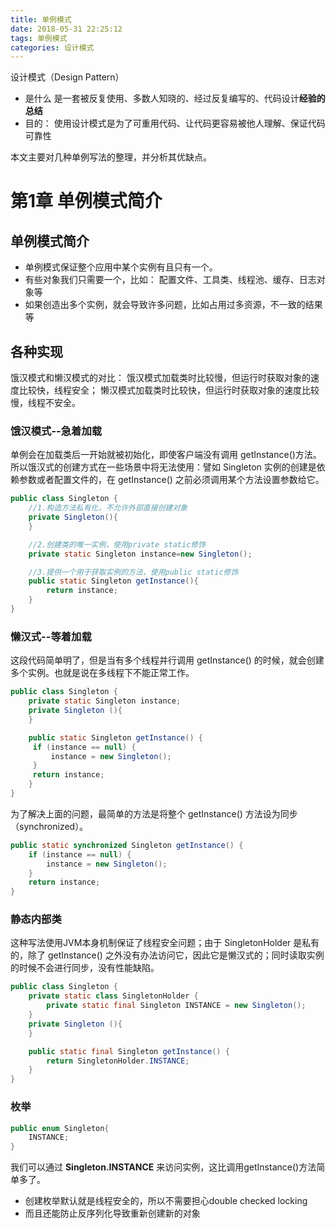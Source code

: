 ```yaml
---
title: 单例模式
date: 2018-05-31 22:25:12
tags: 单例模式
categories: 设计模式
---
```

设计模式（Design Pattern） 
- 是什么
是一套被反复使用、多数人知晓的、经过反复编写的、代码设计**经验的总结**
- 目的： 
使用设计模式是为了可重用代码、让代码更容易被他人理解、保证代码可靠性

本文主要对几种单例写法的整理，并分析其优缺点。
<!-- more -->
# 第1章 单例模式简介
## 单例模式简介
- 单例模式保证整个应用中某个实例有且只有一个。
- 有些对象我们只需要一个，比如： 
配置文件、工具类、线程池、缓存、日志对象等
- 如果创造出多个实例，就会导致许多问题，比如占用过多资源，不一致的结果等
## 各种实现
饿汉模式和懒汉模式的对比：
饿汉模式加载类时比较慢，但运行时获取对象的速度比较快，线程安全；
懒汉模式加载类时比较快，但运行时获取对象的速度比较慢，线程不安全。
### 饿汉模式--急着加载
单例会在加载类后一开始就被初始化，即使客户端没有调用 getInstance()方法。所以饿汉式的创建方式在一些场景中将无法使用：譬如 Singleton 实例的创建是依赖参数或者配置文件的，在 getInstance() 之前必须调用某个方法设置参数给它。

```java
public class Singleton {
    //1.构造方法私有化，不允许外部直接创建对象
    private Singleton(){
    }

    //2.创建类的唯一实例，使用private static修饰
    private static Singleton instance=new Singleton();

    //3.提供一个用于获取实例的方法，使用public static修饰
    public static Singleton getInstance(){
        return instance;
    }
}
```

### 懒汉式--等着加载
这段代码简单明了，但是当有多个线程并行调用 getInstance() 的时候，就会创建多个实例。也就是说在多线程下不能正常工作。

```java
public class Singleton {
    private static Singleton instance;
    private Singleton (){
    }

    public static Singleton getInstance() {
     if (instance == null) {
         instance = new Singleton();
     }
     return instance;
    }
}
```

为了解决上面的问题，最简单的方法是将整个 getInstance() 方法设为同步（synchronized）。

```java
public static synchronized Singleton getInstance() {
    if (instance == null) {
        instance = new Singleton();
    }
    return instance;
}
```

### 静态内部类
这种写法使用JVM本身机制保证了线程安全问题；由于 SingletonHolder 是私有的，除了 getInstance() 之外没有办法访问它，因此它是懒汉式的；同时读取实例的时候不会进行同步，没有性能缺陷。

```java
public class Singleton {  
    private static class SingletonHolder {  
        private static final Singleton INSTANCE = new Singleton();  
    }  
    private Singleton (){
    }  

    public static final Singleton getInstance() {  
        return SingletonHolder.INSTANCE; 
    }  
}
```



### 枚举

```java
public enum Singleton{
    INSTANCE;
}
```

我们可以通过 **Singleton.INSTANCE** 来访问实例，这比调用getInstance()方法简单多了。
- 创建枚举默认就是线程安全的，所以不需要担心double checked locking
- 而且还能防止反序列化导致重新创建新的对象












